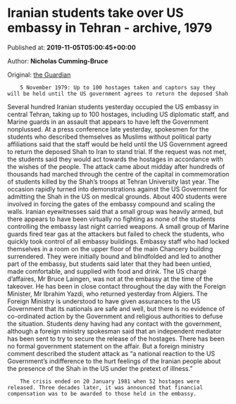 
# Iranian students take over US embassy in Tehran - archive, 1979

Published at: **2019-11-05T05:00:45+00:00**

Author: **Nicholas Cumming-Bruce**

Original: [the Guardian](https://www.theguardian.com/world/2019/nov/05/iranian-students-take-over-us-embassy-tehran-iran-1979)


        5 November 1979: Up to 100 hostages taken and captors say they will be held until the US government agrees to return the deposed Shah
      
Several hundred Iranian students yesterday occupied the US embassy in central Tehran, taking up to 100 hostages, including US diplomatic staff, and Marine guards in an assault that appears to have left the Government nonplussed.
At a press conference late yesterday, spokesmen for the students who described themselves as Muslims without political party affiliations said that the staff would be held until the US Government agreed to return the deposed Shah to Iran to stand trial. If the request was not met, the students said they would act towards the hostages in accordance with the wishes of the people.
The attack came about midday after hundreds of thousands had marched through the centre of the capital in commemoration of students killed by the Shah’s troops at Tehran University last year. The occasion rapidly turned into demonstrations against the US Government for admitting the Shah in the US on medical grounds.
About 400 students were involved in forcing the gates of the embassy compound and scaling the walls. Iranian eyewitnesses said that a small group was heavily armed, but there appears to have been virtually no fighting as none of the students controlling the embassy last night carried weapons. A small group of Marine guards fired tear gas at the attackers but failed to check the students, who quickly took control of all embassy buildings.
Embassy staff who had locked themselves in a room on the upper floor of the main Chancery building surrendered. They were initially bound and blindfolded and led to another part of the embassy, but students said later that they had been untied, made comfortable, and supplied with food and drink.
The US chargé d’affaires, Mr Bruce Laingen, was not at the embassy at the time of the takeover. He has been in close contact throughout the day with the Foreign Minister, Mr Ibrahim Yazdi, who returned yesterday from Algiers. The Foreign Ministry is understood to have given assurances to the US Government that its nationals are safe and well, but there is no evidence of co-ordinated action by the Government and religious authorities to defuse the situation.
Students deny having had any contact with the government, although a foreign ministry spokesman said that an independent mediator has been sent to try to secure the release of the hostages.
There has been no formal government statement on the affair. But a foreign ministry comment described the student attack as “a national reaction to the US Government’s indifference to the hurt feelings of the Iranian people about the presence of the Shah in the US under the pretext of illness.”

        The crisis ended on 20 January 1981 when 52 hostages were released. Three decades later, it was announced that financial compensation was to be awarded to those held in the embassy.
      
